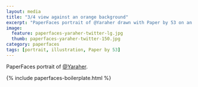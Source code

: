 ```yaml
---
layout: media
title: "3/4 view against an orange background"
excerpt: "PaperFaces portrait of @Yaraher drawn with Paper by 53 on an iPad."
image: 
  feature: paperfaces-yaraher-twitter-lg.jpg
  thumb: paperfaces-yaraher-twitter-150.jpg
category: paperfaces
tags: [portrait, illustration, Paper by 53]
---
```


PaperFaces portrait of [@Yaraher](http://twitter.com/Yaraher).

{% include paperfaces-boilerplate.html %}
